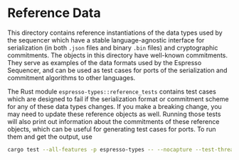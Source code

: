 # Reference Data

This directory contains reference instantiations of the data types used by the sequencer which have a stable
language-agnostic interface for serialization (in both `.json` files and binary `.bin` files) and cryptographic
commitments. The objects in this directory have well-known commitments. They serve as examples of the data formats used
by the Espresso Sequencer, and can be used as test cases for ports of the serialization and commitment algorithms to
other languages.

The Rust module `espresso-types::reference_tests` contains test cases which are designed to fail if the serialization
format or commitment scheme for any of these data types changes. If you make a breaking change, you may need to update
these reference objects as well. Running those tests will also print out information about the commitments of these
reference objects, which can be useful for generating test cases for ports. To run them and get the output, use

```bash
cargo test --all-features -p espresso-types -- --nocapture --test-threads 1 reference_tests
```
